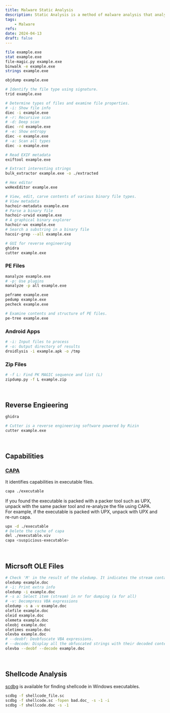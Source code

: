 ```yaml
---
title: Malware Static Analysis
description: Static Analysis is a method of malware analysis that analyze without executing a suspicious file. It can detect basic information (e.g. packer, linker, architecture) of files but may be not enough.
tags:
    - Malware
refs:
date: 2024-04-13
draft: false
---
```


```sh
file example.exe
stat example.exe
file-magic.py example.exe
binwalk -e example.exe
strings example.exe

objdump example.exe

# Identify the file type using signature.
trid example.exe

# Determine types of files and examine file properties.
# -i: Show file info
diec -i example.exe
# -r: Recursive scan
# -d: Deep scan
diec -rd example.exe
# -e: Show entropy
diec -e example.exe
# -a: Scan all types
diec -a example.exe

# Read EXIF metadata
exiftool example.exe

# Extract interesting strings
bulk_extractor example.exe -o ./extracted

# Hex editor
wxHexEditor example.exe

# View, edit, carve contents of various binary file types.
# View metadata
hachoir-metadata example.exe
# Parse a binary file
hachoir-urwid example.exe
# A graphical binary explorer
hachoir-wx example.exe
# Search a substring in a binary file
hacoir-grep --all example.exe

# GUI for reverse engineering
ghidra
cutter example.exe
```

### PE Files

```bash
manalyze example.exe
# -p: Use plugins
manalyze -p all example.exe

peframe example.exe
pedump example.exe
pecheck example.exe

# Examine contents and structure of PE files.
pe-tree example.exe
```

### Android Apps

```bash
# -i: Input files to process
# -o: Output directory of results
droidlysis -i example.apk -o /tmp
```

### Zip Files

```bash
# -f L: Find PK MAGIC sequence and list (L)
zipdump.py -f L example.zip
```

<br />

## Reverse Engieering

```sh
ghidra

# Cutter is a reverse engineering software powered by Rizin
cutter example.exe
```

<br />

## Capabilities

### [CAPA](https://github.com/mandiant/capa)
    
It identifies capabilities in executable files.

```sh
capa ./executable
```
    
If you found the executable is packed with a packer tool such as UPX, unpack with the same packer tool and re-analyze the file using CAPA.  
For example, if the executable is packed with UPX, unpack with UPX and re-run capa.

```sh
upx -d ./executable
# Delete the cache of capa
del ./executable.viv
capa <suspicious-executable>
```

<br />

## Micrsoft OLE Files

```bash
# Check 'M' in the result of the oledump. It indicates the stream contains macro.
oledump example.doc
# -i: Print extra info
oledump -i example.doc
# -s a: Select item (stream) in nr for dumping (a for all)
# -v: Decompress VBA expressions
oledump -s a -v example.doc
olefile example.doc
oleid example.doc
olemeta example.doc
oleobj example.doc
oletimes example.doc
olevba example.doc
# --deobf: Deobfuscate VBA expressions.
# --decode: Display all the obfuscated strings with their decoded content.
olevba --deobf --decode example.doc
```

<br />

## Shellcode Analysis

[scdbg](http://sandsprite.com/blogs/index.php?uid=7&pid=152) is available for finding shellcode in Windows executables.

```bash
scdbg -f shellcode_file.sc
scdbg -f shellcode.sc -fopen bad.doc_ -s -1 -i
scdbg -f shellcode.doc -s -1
```